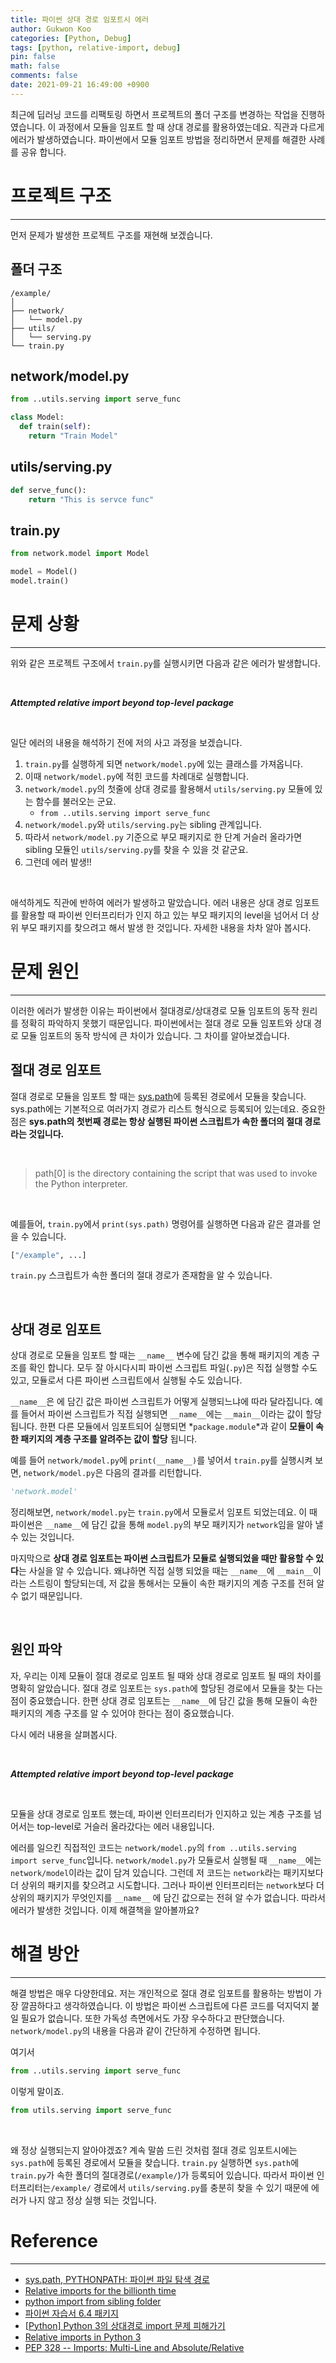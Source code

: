 ```yaml
---
title: 파이썬 상대 경로 임포트시 에러
author: Gukwon Koo
categories: [Python, Debug]
tags: [python, relative-import, debug]
pin: false
math: false
comments: false
date: 2021-09-21 16:49:00 +0900
---
```


최근에 딥러닝 코드를 리팩토링 하면서 프로젝트의 폴더 구조를 변경하는 작업을 진행하였습니다. 이 과정에서 모듈을 임포트 할 때 상대 경로를 활용하였는데요. 직관과 다르게 에러가 발생하였습니다. 파이썬에서 모듈 임포트 방법을 정리하면서 문제를 해결한 사례를 공유 합니다.

# 프로젝트 구조

---

먼저 문제가 발생한 프로젝트 구조를 재현해 보겠습니다.

## 폴더 구조

```
/example/                 
│
├── network/         
│   └── model.py
├── utils/           
│   └── serving.py
└── train.py
```



## network/model.py

```python
from ..utils.serving import serve_func

class Model:
  def train(self):
    return "Train Model"
```



## utils/serving.py

```python
def serve_func():
    return "This is servce func"
```



## train.py

```python
from network.model import Model

model = Model()
model.train()
```



# 문제 상황

---

위와 같은 프로젝트 구조에서 `train.py`를 실행시키면 다음과 같은 에러가 발생합니다.

<br>

***Attempted relative import beyond top-level package***

<br>

일단 에러의 내용을 해석하기 전에 저의 사고 과정을 보겠습니다.

1. `train.py`를 실행하게 되면 `network/model.py`에 있는 클래스를 가져옵니다. 
2. 이때 `network/model.py`에 적힌 코드를 차례대로 실행합니다. 
3. `network/model.py`의 첫줄에 상대 경로를 활용해서 `utils/serving.py` 모듈에 있는 함수를 불러오는 군요.
   - `from ..utils.serving import serve_func`
4. `network/model.py`와 `utils/serving.py`는 sibling 관계입니다.
5. 따라서 `network/model.py` 기준으로 부모 패키지로 한 단계 거슬러 올라가면 sibling 모듈인 `utils/serving.py`를 찾을 수 있을 것 같군요.
6. 그런데 에러 발생!!

<br>

애석하게도 직관에 반하여 에러가 발생하고 말았습니다. 에러 내용은 상대 경로 임포트를 활용할 때 파이썬 인터프리터가 인지 하고 있는 부모 패키지의 level을 넘어서 더 상위 부모 패키지를 찾으려고 해서 발생 한 것입니다. 자세한 내용을 차차 알아 봅시다.

# 문제 원인

---

이러한 에러가 발생한 이유는 파이썬에서 절대경로/상대경로 모듈 임포트의 동작 원리를 정확히 파악하지 못했기 때문입니다. 파이썬에서는 절대 경로 모듈 임포트와 상대 경로 모듈 임포트의 동작 방식에 큰 차이가 있습니다. 그 차이를 알아보겠습니다.

## 절대 경로 임포트

절대 경로로 모듈을 임포트 할 때는 [sys.path](https://docs.python.org/3/library/sys.html#sys.path)에 등록된 경로에서 모듈을 찾습니다. sys.path에는 기본적으로 여러가지 경로가 리스트 형식으로 등록되어 있는데요. 중요한 점은 **sys.path의 첫번째 경로는 항상 실행된 파이썬 스크립트가 속한 폴더의 절대 경로라는 것입니다.**

<br>

> path[0] is the directory containing the script that was used to invoke the Python interpreter.

<br>

예를들어, `train.py`에서 `print(sys.path)` 명령어를 실행하면 다음과 같은 결과를 얻을 수 있습니다.

```python
["/example", ...]
```

`train.py` 스크립트가 속한 폴더의 절대 경로가 존재함을 알 수 있습니다.

<br>

## 상대 경로 임포트

상대 경로로 모듈을 임포트 할 때는 `__name__` 변수에 담긴 값을 통해 패키지의 계층 구조를 확인 합니다. 모두 잘 아시다시피 파이썬 스크립트 파일(`.py`)은 직접 실행할 수도 있고, 모듈로서 다른 파이썬 스크립트에서 실행될 수도 있습니다.

`__name__`은 에 담긴 값은 파이썬 스크립트가 어떻게 실행되느냐에 따라 달라집니다. 예를 들어서 파이썬 스크립트가 직접 실행되면 `__name__`에는 `__main__`이라는 값이 할당됩니다. 한편 다른 모듈에서 임포트되어 실행되면 *`package.module`*과 같이 **모듈이 속한 패키지의 계층 구조를 알려주는 값이 할당** 됩니다.

예를 들어 `network/model.py`에 `print(__name__)`를 넣어서 `train.py`를 실행시켜 보면, `network/model.py`은 다음의 결과를 리턴합니다.

```python
'network.model'
```

정리해보면, `network/model.py`는 `train.py`에서 모듈로서 임포트 되었는데요. 이 때 파이썬은 `__name__`에 담긴 값을 통해 `model.py`의 부모 패키지가 `network`임을 알아 낼 수 있는 것입니다.

마지막으로 **상대 경로 임포트는 파이썬 스크립트가 모듈로 실행되었을 때만 활용할 수 있다**는 사실을 알 수 있습니다. 왜냐하면 직접 실행 되었을 때는 `__name__`에  `__main__`이라는 스트링이 할당되는데, 저 값을 통해서는 모듈이 속한 패키지의 계층 구조를 전혀 알 수 없기 때문입니다.

<br>

## 원인 파악

자, 우리는 이제 모듈이 절대 경로로 임포트 될 때와 상대 경로로 임포트 될 때의 차이를 명확히 알았습니다. 절대 경로 임포트는 `sys.path`에 할당된 경로에서 모듈을 찾는 다는 점이 중요했습니다. 한편 상대 경로 임포트는 `__name__`에 담긴 값을 통해 모듈이 속한 패키지의 계층 구조를 알 수 있어야 한다는 점이 중요했습니다.

다시 에러 내용을 살펴봅시다.

<br>

***Attempted relative import beyond top-level package***

<br>

모듈을 상대 경로로 임포트 했는데, 파이썬 인터프리터가 인지하고 있는 계층 구조를 넘어서는 top-level로 거슬러 올라갔다는 에러 내용입니다. 

에러를 일으킨 직접적인 코드는 `network/model.py`의 `from ..utils.serving import serve_func`입니다. `network/model.py`가 모듈로서 실행될 때 `__name__`에는 `network/model`이라는 값이 담겨 있습니다. 그런데 저 코드는 `network`라는 패키지보다 더 상위의 패키지를 찾으려고 시도합니다. 그러나 파이썬 인터프리터는 `network`보다 더 상위의 패키지가 무엇인지를 `__name__` 에 담긴 값으로는 전혀 알 수가 없습니다. 따라서 에러가 발생한 것입니다. 이제 해결책을 알아볼까요?



# 해결 방안

---

해결 방법은 매우 다양한데요. 저는 개인적으로 절대 경로 임포트를 활용하는 방법이 가장 깔끔하다고 생각하였습니다. 이 방법은 파이썬 스크립트에 다른 코드를 덕지덕지 붙일 필요가 없습니다. 또한 가독성 측면에서도 가장 우수하다고 판단했습니다. `network/model.py`의 내용을 다음과 같이 간단하게 수정하면 됩니다.

여기서

```python
from ..utils.serving import serve_func
```

이렇게 말이죠.

```python
from utils.serving import serve_func
```

<br>

왜 정상 실행되는지 알아야겠죠? 계속 말씀 드린 것처럼 절대 경로 임포트시에는 `sys.path`에 등록된 경로에서 모듈을 찾습니다. `train.py` 실행하면 `sys.path`에 `train.py`가 속한 폴더의 절대경로(`/example/`)가 등록되어 있습니다. 따라서 파이썬 인터프리터는`/example/` 경로에서 `utils/serving.py`를 충분히 찾을 수 있기 때문에 에러가 나지 않고 정상 실행 되는 것입니다.

# Reference

---

- [sys.path, PYTHONPATH: 파이썬 파일 탐색 경로](https://www.bangseongbeom.com/sys-path-pythonpath.html)
- [Relative imports for the billionth time](https://stackoverflow.com/questions/14132789/relative-imports-for-the-billionth-time)
- [python import from sibling folder](https://stackoverflow.com/questions/48690887/python-import-from-sibling-folder)
- [파이썬 자습서 6.4 패키지](https://docs.python.org/ko/3/tutorial/modules.html#packages)
- [[Python\] Python 3의 상대경로 import 문제 피해가기](https://blog.potados.com/dev/python3-import/)
- [Relative imports in Python 3](https://stackoverflow.com/questions/16981921/relative-imports-in-python-3)
- [PEP 328 -- Imports: Multi-Line and Absolute/Relative](https://www.python.org/dev/peps/pep-0328/#guido-s-decision)